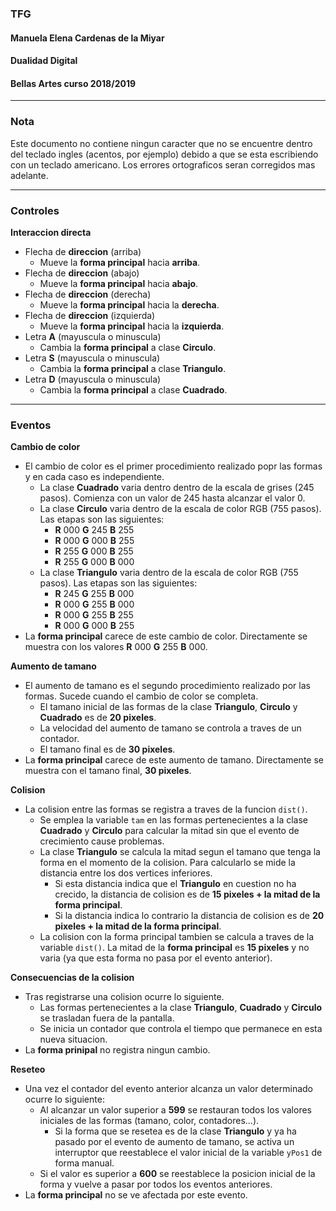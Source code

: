 ### TFG
#### Manuela Elena Cardenas de la Miyar
#### Dualidad Digital
#### Bellas Artes curso 2018/2019

***

### Nota <br>
Este documento no contiene ningun caracter que no se encuentre dentro del teclado ingles (acentos, por ejemplo) debido a que se esta escribiendo con un teclado americano. Los errores ortograficos seran corregidos mas adelante.

***

### Controles <br>
**Interaccion directa**
  - Flecha de **direccion** (arriba) <br>
    - Mueve la **forma principal** hacia **arriba**.<br>
  - Flecha de **direccion** (abajo) <br>
    - Mueve la **forma principal** hacia **abajo**.<br>
  - Flecha de **direccion** (derecha) <br>
    - Mueve la **forma principal** hacia la **derecha**.<br>
  - Flecha de **direccion** (izquierda) <br>
    - Mueve la **forma principal** hacia la **izquierda**.<br>
  - Letra **A** (mayuscula o minuscula) <br>
    - Cambia la **forma principal** a clase **Circulo**. <br>
  - Letra **S** (mayuscula o minuscula) <br>
    - Cambia la **forma principal** a clase **Triangulo**. <br>
  - Letra **D** (mayuscula o minuscula) <br>
    - Cambia la **forma principal** a clase **Cuadrado**. <br>

  ***

### Eventos <br>
**Cambio de color** <br>
  - El cambio de color es el primer procedimiento realizado popr las formas y en cada caso es independiente. <br>
    - La clase **Cuadrado** varia dentro dentro de la escala de grises (245 pasos). Comienza con un valor de 245 hasta alcanzar el valor 0. <br>
    - La clase **Circulo** varia dentro de la escala de color RGB (755 pasos). Las etapas son las siguientes: <br>
      - **R** 000 **G** 245 **B** 255 <br>
      - **R** 000 **G** 000 **B** 255 <br>
      - **R** 255 **G** 000 **B** 255 <br>
      - **R** 255 **G** 000 **B** 000 <br>
    - La clase **Triangulo** varia dentro de la escala de color RGB (755 pasos). Las etapas son las siguientes: <br>
      - **R** 245 **G** 255 **B** 000 <br>
      - **R** 000 **G** 255 **B** 000 <br>
      - **R** 000 **G** 255 **B** 255 <br>
      - **R** 000 **G** 000 **B** 255 <br>
  - La **forma principal** carece de este cambio de color. Directamente se muestra con los valores **R** 000 **G** 255 **B** 000. <br>

**Aumento de tamano** <br>
  - El aumento de tamano es el segundo procedimiento realizado por las formas. Sucede cuando el cambio de color se completa. <br>
    - El tamano inicial de las formas de la clase **Triangulo**, **Circulo** y **Cuadrado** es de **20 pixeles**. <br>
    - La velocidad del aumento de tamano se controla a traves de un contador. <br>
    - El tamano final es de **30 pixeles**. <br>
  - La **forma principal** carece de este aumento de tamano. Directamente se muestra con el tamano final, **30 pixeles**. <br>

**Colision** <br>
  - La colision entre las formas se registra a traves de la funcion `dist()`. <br>
    - Se emplea la variable `tam` en las formas pertenecientes a la clase **Cuadrado** y **Circulo** para calcular la mitad sin que el evento de crecimiento cause problemas. <br>
    - La clase **Triangulo** se calcula la mitad segun el tamano que tenga la forma en el momento de la colision. Para calcularlo se mide la distancia entre los dos vertices inferiores. <br>
      - Si esta distancia indica que el **Triangulo** en cuestion no ha crecido, la distancia de colision es de **15 pixeles + la mitad de la forma principal**. <br>
      - Si la distancia indica lo contrario la distancia de colision es de **20 pixeles + la mitad de la forma principal**. <br>
    - La colision con la forma principal tambien se calcula a traves de la variable `dist()`. La mitad de la **forma principal** es **15 pixeles** y no varia (ya que esta forma no pasa por el evento anterior).

**Consecuencias de la colision**
  - Tras registrarse una colision ocurre lo siguiente.
    - Las formas pertenecientes a la clase **Triangulo**, **Cuadrado** y **Circulo** se trasladan fuera de la pantalla.
    - Se inicia un contador que controla el tiempo que permanece en esta nueva situacion.
  - La **forma prinipal** no registra ningun cambio.

**Reseteo**
  - Una vez el contador del evento anterior alcanza un valor determinado ocurre lo siguiente:
    - Al alcanzar un valor superior a **599** se restauran todos los valores iniciales de las formas (tamano, color, contadores...).
      - Si la forma que se resetea es de la clase **Triangulo** y ya ha pasado por el evento de aumento de tamano, se activa un interruptor que reestablece el valor inicial de la variable `yPos1` de forma manual.
    - Si el valor es superior a **600** se reestablece la posicion inicial de la forma y vuelve a pasar por todos los eventos anteriores.
  - La **forma principal** no se ve afectada por este evento.
